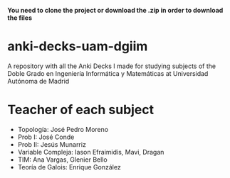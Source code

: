 **You need to clone the project or download the .zip in order to download the files**

# anki-decks-uam-dgiim
A repository with all the Anki Decks I made for studying subjects of the Doble Grado en Ingeniería Informática y Matemáticas at Universidad Autónoma de Madrid

# Teacher of each subject
- Topología: José Pedro Moreno
- Prob I: José Conde
- Prob II: Jesús Munarriz
- Variable Compleja: Iason Efraimidis, Mavi, Dragan
- TIM: Ana Vargas, Glenier Bello
- Teoría de Galois: Enrique González
